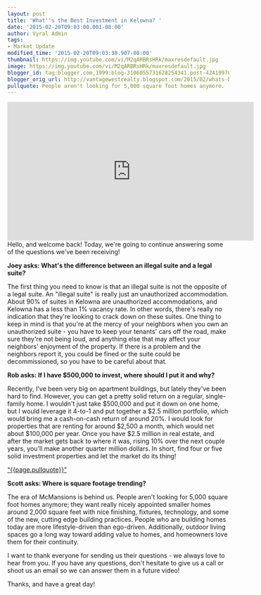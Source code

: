 ```yaml
---
layout: post
title: 'What''s the Best Investment in Kelowna? '
date: '2015-02-20T09:03:00.001-08:00'
author: Vyral Admin
tags:
- Market Update
modified_time: '2015-02-20T09:03:38.907-08:00'
thumbnail: https://img.youtube.com/vi/M2qARBRsHRk/maxresdefault.jpg
image: https://img.youtube.com/vi/M2qARBRsHRk/maxresdefault.jpg
blogger_id: tag:blogger.com,1999:blog-3106055731628254341.post-4241997652111482096
blogger_orig_url: http://vantagewestrealty.blogspot.com/2015/02/whats-best-investment-in-kelowna.html
pullquote: People aren't looking for 5,000 square foot homes anymore.
---
```


<iframe allowfullscreen="" frameborder="0" height="315" src="https://www.youtube.com/embed/M2qARBRsHRk" width="560"></iframe>
Hello, and welcome back! Today, we're going to continue answering some of the questions we've been receiving!

**Joey asks: What's the difference between an illegal suite and a legal suite?**

The first thing you need to know is that an illegal suite is not the opposite of a legal suite. An "illegal suite" is really just an unauthorized accommodation. About 90% of suites in Kelowna are unauthorized accommodations, and Kelowna has a less than 1% vacancy rate. In other words, there's really no indication that they're looking to crack down on these suites. One thing to keep in mind is that you're at the mercy of your neighbors when you own an unauthorized suite - you have to keep your tenants' cars off the road, make sure they're not being loud, and anything else that may affect your neighbors' enjoyment of the property. If there is a problem and the neighbors report it, you could be fined or the suite could be decommissioned, so you have to be careful about that.

**Rob asks: If I have $500,000 to invest, where should I put it and why?**

Recently, I've been very big on apartment buildings, but lately they've been hard to find. However, you can get a pretty solid return on a regular, single-family home. I wouldn't just take $500,000 and put it down on one home, but I would leverage it 4-to-1 and put together a $2.5 million portfolio, which would bring me a cash-on-cash return of around 20%. I would look for properties that are renting for around $2,500 a month, which would net about $100,000 per year. Once you have $2.5 million in real estate, and after the market gets back to where it was, rising 10% over the next couple years, you'll make another quarter million dollars. In short, find four or five solid investment properties and let the market do its thing!


<a href="https://twitter.com/home/?status={{page.pullquote}}%20{{site.url}}{{page.url}}%20via%40{{site.data.settings.socials.twitter | remove: 'https://twitter.com/'}}" target='_blank' class="pullquote">&#8220;{{page.pullquote}}&#8221;</a>

**Scott asks: Where is square footage trending?**

The era of McMansions is behind us. People aren't looking for 5,000 square foot homes anymore; they want really nicely appointed smaller homes around 2,000 square feet with nice finishing, fixtures, technology, and some of the new, cutting edge building practices. People who are building homes today are more lifestyle-driven than ego-driven. Additionally, outdoor living spaces go a long way toward adding value to homes, and homeowners love them for their continuity.

I want to thank everyone for sending us their questions - we always love to hear from you. If you have any questions, don't hesitate to give us a call or shoot us an email so we can answer them in a future video!

Thanks, and have a great day!
